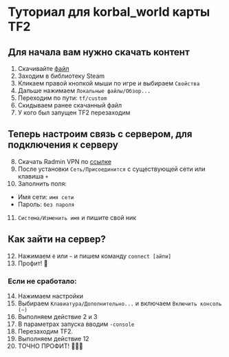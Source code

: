 # Туториал для korbal_world карты TF2
## Для начала вам нужно скачать контент
1. Скачивайте [файл](https://github.com/Ardub92/korbal_world/raw/main/content_for_test/korbal_world_test_03.vpk)
2. Заходим в библиотеку Steam
3. Кликаем правой кнопкой мыши по игре и выбираем `Cвойства`
4. Дальше нажимаем `Локальные файлы/Обзор...`
5. Переходим по пути: `tf/custom`
6. Скидываем ранее скачанный файл
7. У кого был запущен TF2 перезаходим

## Теперь настроим связь с сервером, для подключения к серверу
8. Скачать Radmin VPN по [ссылке](https://www.radmin-vpn.com/ru/)
9. После установки `Сеть/Присоединится` с существующей сети или клавиша `+`
10. Заполнить поля:
- Имя сети: `имя сети`
- Пароль: `без пароля`
11. `Система/Изменить имя` и пишите свой ник

## Как зайти на сервер?
12. Нажимаем `ё` или `~` и пишем команду `connect [айпи]`
13. Профит! 🥳
### Если не сработало:
14. Нажимаем настройки
15. Выбираем `Клавиатура/Дополнительно...` и включаем `Включить консоль (~)`
16. Выполняем действие 2 и 3
17. В параметрах запуска вводим `-console`
18. Перезаходим TF2.
19. Выполняем действие 12
20. ТОЧНО ПРОФИТ! 🥳🥳🥳

